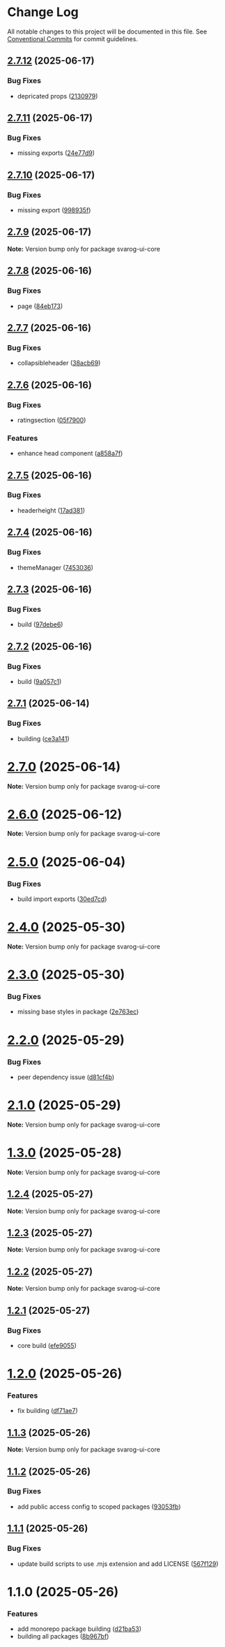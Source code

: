 # Change Log

All notable changes to this project will be documented in this file.
See [Conventional Commits](https://conventionalcommits.org) for commit guidelines.

## [2.7.12](https://github.com/baaaaaaaaasowenyaaaaaaamamabeatsebaaah/svarog/compare/svarog-ui-core@2.7.11...svarog-ui-core@2.7.12) (2025-06-17)

### Bug Fixes

- depricated props ([2130979](https://github.com/baaaaaaaaasowenyaaaaaaamamabeatsebaaah/svarog/commit/2130979958a241d587e5ce5c740307a3c817f54b))

## [2.7.11](https://github.com/baaaaaaaaasowenyaaaaaaamamabeatsebaaah/svarog/compare/svarog-ui-core@2.7.10...svarog-ui-core@2.7.11) (2025-06-17)

### Bug Fixes

- missing exports ([24e77d9](https://github.com/baaaaaaaaasowenyaaaaaaamamabeatsebaaah/svarog/commit/24e77d97b9ad6756a686ffd7f36f561f8801d34b))

## [2.7.10](https://github.com/baaaaaaaaasowenyaaaaaaamamabeatsebaaah/svarog/compare/svarog-ui-core@2.7.9...svarog-ui-core@2.7.10) (2025-06-17)

### Bug Fixes

- missing export ([998935f](https://github.com/baaaaaaaaasowenyaaaaaaamamabeatsebaaah/svarog/commit/998935f7ff057ef660a81bd3144b07e138e58346))

## [2.7.9](https://github.com/baaaaaaaaasowenyaaaaaaamamabeatsebaaah/svarog/compare/svarog-ui-core@2.7.8...svarog-ui-core@2.7.9) (2025-06-17)

**Note:** Version bump only for package svarog-ui-core

## [2.7.8](https://github.com/baaaaaaaaasowenyaaaaaaamamabeatsebaaah/svarog/compare/svarog-ui-core@2.7.7...svarog-ui-core@2.7.8) (2025-06-16)

### Bug Fixes

- page ([84eb173](https://github.com/baaaaaaaaasowenyaaaaaaamamabeatsebaaah/svarog/commit/84eb1736f86e2385c1899e8207e2507b57579c60))

## [2.7.7](https://github.com/baaaaaaaaasowenyaaaaaaamamabeatsebaaah/svarog/compare/svarog-ui-core@2.7.6...svarog-ui-core@2.7.7) (2025-06-16)

### Bug Fixes

- collapsibleheader ([38acb69](https://github.com/baaaaaaaaasowenyaaaaaaamamabeatsebaaah/svarog/commit/38acb696fd8e30258d16faa16b56f2c5d4138ef2))

## [2.7.6](https://github.com/baaaaaaaaasowenyaaaaaaamamabeatsebaaah/svarog/compare/svarog-ui-core@2.7.5...svarog-ui-core@2.7.6) (2025-06-16)

### Bug Fixes

- ratingsection ([05f7900](https://github.com/baaaaaaaaasowenyaaaaaaamamabeatsebaaah/svarog/commit/05f79002be7d827522c6278a23127aa284d06178))

### Features

- enhance head component ([a858a7f](https://github.com/baaaaaaaaasowenyaaaaaaamamabeatsebaaah/svarog/commit/a858a7f1045785d0df62876f2aae320dbb4aa359))

## [2.7.5](https://github.com/baaaaaaaaasowenyaaaaaaamamabeatsebaaah/svarog/compare/svarog-ui-core@2.7.4...svarog-ui-core@2.7.5) (2025-06-16)

### Bug Fixes

- headerheight ([17ad381](https://github.com/baaaaaaaaasowenyaaaaaaamamabeatsebaaah/svarog/commit/17ad3819b39806f9e47c064e9f355a04a6227460))

## [2.7.4](https://github.com/baaaaaaaaasowenyaaaaaaamamabeatsebaaah/svarog/compare/svarog-ui-core@2.7.3...svarog-ui-core@2.7.4) (2025-06-16)

### Bug Fixes

- themeManager ([7453036](https://github.com/baaaaaaaaasowenyaaaaaaamamabeatsebaaah/svarog/commit/74530364b98c1192ddc5de8334b483af8cace3ac))

## [2.7.3](https://github.com/baaaaaaaaasowenyaaaaaaamamabeatsebaaah/svarog/compare/svarog-ui-core@2.7.2...svarog-ui-core@2.7.3) (2025-06-16)

### Bug Fixes

- build ([97debe6](https://github.com/baaaaaaaaasowenyaaaaaaamamabeatsebaaah/svarog/commit/97debe655b6de51362c016c2b0906409773b953a))

## [2.7.2](https://github.com/baaaaaaaaasowenyaaaaaaamamabeatsebaaah/svarog/compare/svarog-ui-core@2.7.1...svarog-ui-core@2.7.2) (2025-06-16)

### Bug Fixes

- build ([9a057c1](https://github.com/baaaaaaaaasowenyaaaaaaamamabeatsebaaah/svarog/commit/9a057c1a3229f3ad71811c3feb58448748f0b763))

## [2.7.1](https://github.com/baaaaaaaaasowenyaaaaaaamamabeatsebaaah/svarog/compare/svarog-ui-core@2.7.0...svarog-ui-core@2.7.1) (2025-06-14)

### Bug Fixes

- building ([ce3a141](https://github.com/baaaaaaaaasowenyaaaaaaamamabeatsebaaah/svarog/commit/ce3a141088b2115b1f81adf176264b5320669bde))

# [2.7.0](https://github.com/baaaaaaaaasowenyaaaaaaamamabeatsebaaah/svarog/compare/svarog-ui-core@2.6.0...svarog-ui-core@2.7.0) (2025-06-14)

**Note:** Version bump only for package svarog-ui-core

# [2.6.0](https://github.com/baaaaaaaaasowenyaaaaaaamamabeatsebaaah/svarog/compare/svarog-ui-core@2.5.0...svarog-ui-core@2.6.0) (2025-06-12)

**Note:** Version bump only for package svarog-ui-core

# [2.5.0](https://github.com/baaaaaaaaasowenyaaaaaaamamabeatsebaaah/svarog/compare/svarog-ui-core@2.4.0...svarog-ui-core@2.5.0) (2025-06-04)

### Bug Fixes

- build import exports ([30ed7cd](https://github.com/baaaaaaaaasowenyaaaaaaamamabeatsebaaah/svarog/commit/30ed7cd0d641e285155dae0fdb02b74ae97e4e45))

# [2.4.0](https://github.com/baaaaaaaaasowenyaaaaaaamamabeatsebaaah/svarog/compare/svarog-ui-core@2.3.0...svarog-ui-core@2.4.0) (2025-05-30)

**Note:** Version bump only for package svarog-ui-core

# [2.3.0](https://github.com/baaaaaaaaasowenyaaaaaaamamabeatsebaaah/svarog/compare/svarog-ui-core@2.2.0...svarog-ui-core@2.3.0) (2025-05-30)

### Bug Fixes

- missing base styles in package ([2e763ec](https://github.com/baaaaaaaaasowenyaaaaaaamamabeatsebaaah/svarog/commit/2e763ecf922b25935be4dc96084f2fbad58014b2))

# [2.2.0](https://github.com/baaaaaaaaasowenyaaaaaaamamabeatsebaaah/svarog/compare/svarog-ui-core@2.0.0...svarog-ui-core@2.2.0) (2025-05-29)

### Bug Fixes

- peer dependency issue ([d81cf4b](https://github.com/baaaaaaaaasowenyaaaaaaamamabeatsebaaah/svarog/commit/d81cf4bd985afd28944e4bd5a97b12bff033fc98))

# [2.1.0](https://github.com/baaaaaaaaasowenyaaaaaaamamabeatsebaaah/svarog/compare/svarog-ui-core@2.0.0...svarog-ui-core@2.1.0) (2025-05-29)

**Note:** Version bump only for package svarog-ui-core

# [1.3.0](https://github.com/baaaaaaaaasowenyaaaaaaamamabeatsebaaah/svarog/compare/svarog-ui-core@1.2.4...svarog-ui-core@1.3.0) (2025-05-28)

**Note:** Version bump only for package svarog-ui-core

## [1.2.4](https://github.com/baaaaaaaaasowenyaaaaaaamamabeatsebaaah/svarog/compare/svarog-ui-core@1.2.3...svarog-ui-core@1.2.4) (2025-05-27)

**Note:** Version bump only for package svarog-ui-core

## [1.2.3](https://github.com/baaaaaaaaasowenyaaaaaaamamabeatsebaaah/svarog/compare/svarog-ui-core@1.2.2...svarog-ui-core@1.2.3) (2025-05-27)

**Note:** Version bump only for package svarog-ui-core

## [1.2.2](https://github.com/baaaaaaaaasowenyaaaaaaamamabeatsebaaah/svarog/compare/svarog-ui-core@1.2.1...svarog-ui-core@1.2.2) (2025-05-27)

**Note:** Version bump only for package svarog-ui-core

## [1.2.1](https://github.com/baaaaaaaaasowenyaaaaaaamamabeatsebaaah/svarog/compare/svarog-ui-core@1.2.0...svarog-ui-core@1.2.1) (2025-05-27)

### Bug Fixes

- core build ([efe9055](https://github.com/baaaaaaaaasowenyaaaaaaamamabeatsebaaah/svarog/commit/efe905512390a28f1e36eebd3640b56de260c499))

# [1.2.0](https://github.com/baaaaaaaaasowenyaaaaaaamamabeatsebaaah/svarog/compare/svarog-ui-core@1.1.3...svarog-ui-core@1.2.0) (2025-05-26)

### Features

- fix building ([df71ae7](https://github.com/baaaaaaaaasowenyaaaaaaamamabeatsebaaah/svarog/commit/df71ae79af43b7f08730cb63d0fc5d0d83fa69cd))

## [1.1.3](https://github.com/baaaaaaaaasowenyaaaaaaamamabeatsebaaah/svarog/compare/svarog-ui-core@1.1.2...svarog-ui-core@1.1.3) (2025-05-26)

**Note:** Version bump only for package svarog-ui-core

## [1.1.2](https://github.com/baaaaaaaaasowenyaaaaaaamamabeatsebaaah/svarog/compare/svarog-ui-core@1.1.1...svarog-ui-core@1.1.2) (2025-05-26)

### Bug Fixes

- add public access config to scoped packages ([93053fb](https://github.com/baaaaaaaaasowenyaaaaaaamamabeatsebaaah/svarog/commit/93053fb8f7ab6f97728609c5551e2f2cf84dbc6c))

## [1.1.1](https://github.com/baaaaaaaaasowenyaaaaaaamamabeatsebaaah/svarog/compare/svarog-ui-core@1.1.0...svarog-ui-core@1.1.1) (2025-05-26)

### Bug Fixes

- update build scripts to use .mjs extension and add LICENSE ([567f129](https://github.com/baaaaaaaaasowenyaaaaaaamamabeatsebaaah/svarog/commit/567f129c9f2c8f722ec578d0a76d8736531368d3))

# 1.1.0 (2025-05-26)

### Features

- add monorepo package building ([d21ba53](https://github.com/baaaaaaaaasowenyaaaaaaamamabeatsebaaah/svarog/commit/d21ba53e2f6b82eed3c048658966cf3b3033fb10))
- building all packages ([8b967bf](https://github.com/baaaaaaaaasowenyaaaaaaamamabeatsebaaah/svarog/commit/8b967bf4c958b6784baef6f40edd22654123dc87))
